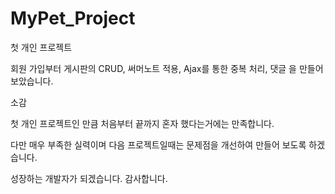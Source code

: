# MyPet_Project

첫 개인 프로젝트

회원 가입부터 게시판의 CRUD, 써머노트 적용, Ajax를 통한 중복 처리, 댓글 을 만들어 보았습니다.


소감

첫 개인 프로젝트인 만큼 처음부터 끝까지 혼자 했다는거에는 만족합니다.

다만 매우 부족한 실력이며 다음 프로젝트일때는 문제점을 개선하여 만들어 보도록 하겠습니다.

성장하는 개발자가 되겠습니다. 감사합니다.
